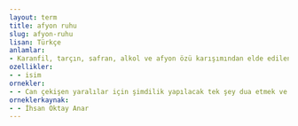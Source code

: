 ```yaml
---
layout: term
title: afyon ruhu
slug: afyon-ruhu
lisan: Türkçe
anlamlar:
- Karanfil, tarçın, safran, alkol ve afyon özü karışımından elde edilen, sakinleştirici olarak kullanılan afyon tentürü
ozellikler:
- - isim
ornekler:
- - Can çekişen yaralılar için şimdilik yapılacak tek şey dua etmek ve onlara afyon ruhu içirmekti.
orneklerkaynak:
- - İhsan Oktay Anar
---
```

